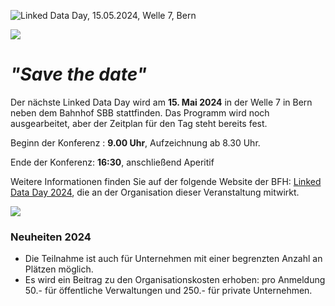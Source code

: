 ![Linked Data Day, 15.05.2024, Welle 7, Bern](/static-assets/img/linked-data-day-2024-fr.png)

![   ](/static-assets/img/white-space-2.jpg)

# *"Save the date"*

Der nächste Linked Data Day wird am **15. Mai 2024** in der Welle 7 in Bern neben dem Bahnhof SBB stattfinden. Das Programm wird noch ausgearbeitet, aber der Zeitplan für den Tag steht bereits fest.

Beginn der Konferenz : **9.00 Uhr**, Aufzeichnung ab 8.30 Uhr.

Ende der Konferenz: **16:30**, anschließend Aperitif

Weitere Informationen finden Sie auf der folgende Website der BFH: [Linked Data Day 2024](https://www.bfh.ch/de/aktuell/fachveranstaltungen/linked-data-day-2024/), die an der Organisation dieser Veranstaltung mitwirkt.

![   ](/static-assets/img/white-space-2.jpg)

### Neuheiten 2024

* Die Teilnahme ist auch für Unternehmen mit einer begrenzten Anzahl an Plätzen möglich.
* Es wird ein Beitrag zu den Organisationskosten erhoben: pro Anmeldung 50.- für öffentliche Verwaltungen und 250.- für private Unternehmen.
